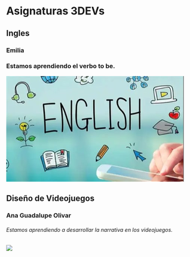# Asignaturas 3DEVs
## Ingles
### Emilia
### Estamos aprendiendo el verbo to be.

![](assets/ingles.jpg)


## Diseño de Videojuegos
### Ana Guadalupe Olivar
###### Estamos aprendiendo a desarrollar la narrativa en los videojuegos.

![](assets/diseño.jpg)